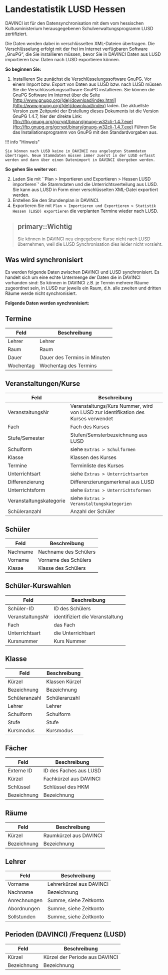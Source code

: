 # Landestatistik LUSD Hessen

DAVINCI ist für den Datensynchronisation mit dem vom hessischen Kultusministerium herausgegebenen Schulverwaltungsprogramm LUSD zertifiziert.

Die Daten werden dabei in verschlüsselten XML-Dateien übertragen. Die Verschlüsselung erfolgt mit der frei im Internet verfügbaren Software „GnuPG“, die Sie installieren müssen, bevor Sie in DAVINCI Daten aus LUSD importieren bzw. Daten nach LUSD exportieren können.

**So beginnen Sie:**

1. Installieren Sie zunächst die Verschlüsselungssoftware GnuPG. Vor einem Import bzw. Export von Daten aus LUSD bzw. nach LUSD müssen Sie die Verschlüsselungssoftware GnuPG installieren. Sie können die GnuPG Software im Internet über die Seite  [http://www.gnupg.org/(de)/download/index.html](http://www.gnupg.org/(de)/download/index) laden. Die aktuellste Version zum Zeitpunkt der Erstellung dieses Dokuments ist die Version GnuPG 1.4.7, hier der direkte Link:
[ftp://ftp.gnupg.org/gcrypt/binary/gnupg-w32cli-1.4.7.exe](ftp://ftp.gnupg.org/gcrypt/binary/gnupg-w32cli-1.4.7.exe)
Führen Sie das Installationsprogramm von GnuPG mit den Standardvorgaben aus.

!!! info "Hinweis"

    Sie können nach LUSD keine in DAVINCI neu angelegten Stammdaten übertragen. Neue Stammdaten müssen immer zuerst in der LUSD erfasst werden und dann über einen Datenimport in DAVINCI übergeben werden.

**So gehen Sie weiter vor:**

2. Laden Sie mit ``Plan > Importieren und Exportieren > Hessen LUSD importieren`' die Stammdaten und die Unterrichtsverteilung aus LUSD. Sie kann aus LUSD in Form einer verschlüsselten XML-Datei exportiert werden.
3. Erstellen Sie den Stundenplan in DAVINCI.
4. Exportieren Sie mit ``Plan > Importieren und Exportieren > Statistik Hessen (LUSD) exportieren``  die verplanten Termine wieder nach LUSD.

> ## primary::Wichtig
>
> Sie können in DAVINCI neu eingegebene Kurse nicht nach LUSD übernehmen, weil die LUSD Synchronisation dies leider nicht vorsieht.

## Was wird synchronisiert

Es werden folgende Daten zwischen DAVINCI und LUSD synchronisiert. Es handelt sich um eine echte Untermenge der Daten die in DAVINCI vorhanden sind: So können in DAVINCI z.B. je Termin mehrere Räume zugeordnet sein, in LUSD nur jeweils ein Raum, d.h. alle zweiten und dritten Räume werde nicht synchronisiert.

**Folgende Daten werden synchronisiert:**

## Termine

Feld       | Beschreibung
-----------|-------------------
Lehrer     | Lehrer
Raum       | Raum
Dauer      | Dauer des Termins in Minuten
Wochentag  | Wochentag des Termins

## Veranstaltungen/Kurse

Feld       | Beschreibung
------------------|-------------------
VeranstaltungsNr  | Veranstaltungs/Kurs Nummer, wird von LUSD zur Identifikation des Kurses verwendet
Fach       | Fach des Kurses
Stufe/Semester | Stufen/Semsterbezeichnung aus LUSD
Schulform  | siehe `Extras > Schulformen`
Klasse | Klassen des Kurses
Termine | Terminliste des Kurses
Unterrichtsart | siehe `Extras > Unterrichtsarten`
Differenzierung | Differenzierungsmerkmal aus LUSD
Unterrichtsform | siehe `Extras > Unterrichtsformen`
Veranstaltungskategorie | siehe `Extras > Veranstaltungskategorien`
Schüleranzahl | Anzahl der Schüler

## Schüler

Feld       | Beschreibung
-----------|-------------------
Nachname   | Nachname des Schülers
Vorname    | Vorname des Schülers
Klasse     | Klasse des Schülers

## Schüler-Kurswahlen

Feld       | Beschreibung
-----------|-------------------
Schüler-ID | ID des Schülers
VeranstaltungsNr | identifiziert die Veranstaltung
Fach | das Fach
Unterrichtsart | die Unterrichtsart
Kursnummer | Kurs Nummer

## Klasse

Feld       | Beschreibung
-----------|-------------------
Kürzel | Klassen Kürzel
Bezeichnung | Bezeichnung
Schüleranzahl | Schüleranzahl
Lehrer | Lehrer
Schulform | Schulform
Stufe  | Stufe
Kursmodus | Kursmodus

## Fächer

Feld       | Beschreibung
-----------|-------------------
Externe ID  | ID des Faches aus LUSD
Kürzel      | Fachkürzel aus DAVINCI
Schlüssel   | Schlüssel des HKM
Bezeichnung | Bezeichnung

## Räume

Feld       | Beschreibung
-----------|-------------------
Kürzel      | Raumkürzel aus DAVINCI
Bezeichnung | Bezeichnung

## Lehrer

Feld       | Beschreibung
-----------|-------------------
Vorname    | Lehrerkürzel aus DAVINCI
Nachname   | Bezeichnung
Anrechnungen | Summe, siehe Zeitkonto
Abordnungen | Summe, siehe Zeitkonto
Sollstunden  | Summe, siehe Zeitkonto

## Perioden (DAVINCI) /Frequenz (LUSD)

Feld       | Beschreibung
-----------|-------------------
Kürzel    | Kürzel der Periode aus DAVINCI
Bezeichnung| Bezeichnung
